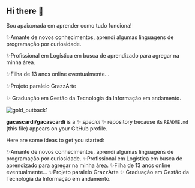 ## Hi there 👋
Sou apaixonada em aprender como tudo funciona!

✨Amante de novos conhecimentos, aprendi algumas linguagens de programação por curiosidade.

✨Profissional em Logística em busca de aprendizado para agregar na minha área.

✨Filha de 13 anos online eventualmente...

✨Projeto paralelo GrazzArte

✨ Graduação em Gestão da Tecnologia da Informação em andamento.

![gold_outback1](https://github.com/user-attachments/assets/f0777896-63ac-405a-b614-413c13ac85d2)


**gacascardi/gacascardi** is a ✨ _special_ ✨ repository because its `README.md` (this file) appears on your GitHub profile.

Here are some ideas to get you started:

✨Amante de novos conhecimentos, aprendi algumas linguagens de programação por curiosidade.
✨Profissional em Logística em busca de aprendizado para agregar na minha área.
✨Filha de 13 anos online eventualmente...
✨Projeto paralelo GrazzArte
✨ Graduação em Gestão da Tecnologia da Informação em andamento.



